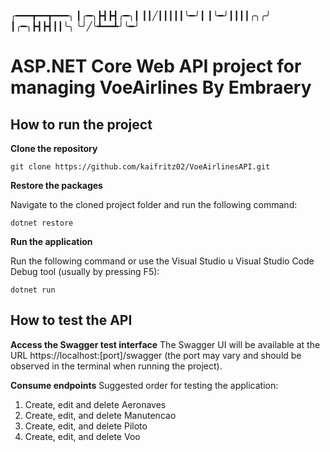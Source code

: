 
╭━━━┳━━┳━━━╮
┃╭━╮┣┫┣┫╭━╮┃
┃┃╱┃┃┃┃┃╰━╯┃
┃╰━╯┃┃┃┃╭╮╭╯
┃╭━╮┣┫┣┫┃┃╰╮
╰╯╱╰┻━━┻╯╰━╯

# ASP.NET Core Web API project for managing VoeAirlines By Embraery

## How to run the project

**Clone the repository**
```
git clone https://github.com/kaifritz02/VoeAirlinesAPI.git
```

**Restore the packages**

Navigate to the cloned project folder and run the following command:

```
dotnet restore
```

**Run the application**

Run the following command or use the Visual Studio u Visual Studio Code Debug tool (usually by pressing F5):
```
dotnet run
```

## How to test the API

**Access the Swagger test interface**
The Swagger UI will be available at the URL https://localhost:[port]/swagger (the port may vary and should be observed in the terminal when running the project).

**Consume endpoints**
Suggested order for testing the application:

1) Create, edit and delete Aeronaves
2) Create, edit, and delete Manutencao
3) Create, edit, and delete Piloto
4) Create, edit, and delete Voo


